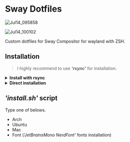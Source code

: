 # Sway Dotfiles

![Jul14_095858](https://github.com/aruyu/sway-dotfiles/assets/75081360/28299a56-33d0-48f3-9395-df27bb161dcf)

![Jul14_100102](https://github.com/aruyu/sway-dotfiles/assets/75081360/fdc14515-5b6d-4e23-bfd9-9f67e443acac)

Custom dotfiles for Sway Compositor for wayland with ZSH.

## Installation

> I highly recommend to use ***'rsync'*** for installation.

<details>
<summary><b>Install with rsync</b></summary>

#### Clone the repository to *'~/Documents'* and install with rsync.

```bash
git clone https://github.com/aruyu/sway-dotfiles.git ~/Documents/sway-dotfiles/
```

> Use rsync to sync the dotfiles.

```bash
rsync -avxHAXP --exclude={'.git*','tools','LICENSE','*.md'} ~/Documents/sway-dotfiles/. ~/
```

> Run *'install.sh'* to install essentials.

``` bash
bash ~/Documents/sway-dotfiles/tools/install_themes.sh
bash ~/Documents/sway-dotfiles/tools/install_zsh.sh
```

</details>

<details>
<summary><b>Direct installation</b></summary>

#### Clone the repository to *'~/.config'* directly.

```bash
git clone https://github.com/aruyu/sway-dotfiles.git ~/Downloads/sway-dotfiles/
cp -rf ~/Downloads/sway-dotfiles/.* ~/
```

> Run *'install.sh'* to install essentials.

```bash
bash ~/Downloads/sway-dotfiles/tools/install_themes.sh
bash ~/Downloads/sway-dotfiles/tools/install_zsh.sh
```

</details>

## *'install.sh'* script

Type one of belows.

- Arch
- Ubuntu
- Mac
- Font (*'JetBrainsMono NerdFont'* fonts installation)
